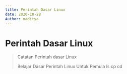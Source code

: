 ```yaml
---
title: Perintah Dasar Linux
date: 2020-10-28
Author: naditya
---
```

# Perintah Dasar Linux
> Catatan Perintah dasar Linux
>
> Belajar Dasar Perintah Linux Untuk Pemula
ls
cp
cd
